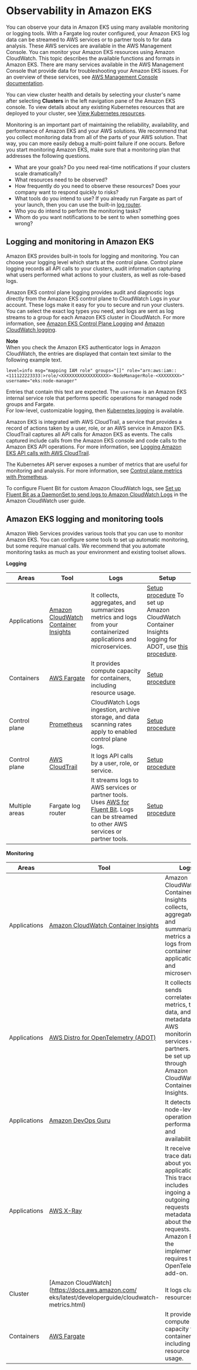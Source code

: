 # Observability in Amazon EKS<a name="eks-observe"></a>

You can observe your data in Amazon EKS using many available monitoring or logging tools\. With a Fargate log router configured, your Amazon EKS log data can be streamed to AWS services or to partner tools to for data analysis\. These AWS services are available in the AWS Management Console\. You can monitor your Amazon EKS resources using Amazon CloudWatch\. This topic describes the available functions and formats in Amazon EKS\. There are many services available in the AWS Management Console that provide data for troubleshooting your Amazon EKS issues\. For an overview of these services, see [AWS Management Console documentation](https://docs.aws.amazon.com/latest/gsg/learn-whats-new.html)\.

You can view cluster health and details by selecting your cluster's name after selecting **Clusters** in the left navigation pane of the Amazon EKS console\. To view details about any existing Kubernetes resources that are deployed to your cluster, see [View Kubernetes resources](view-kubernetes-resources.md)\.

Monitoring is an important part of maintaining the reliability, availability, and performance of Amazon EKS and your AWS solutions\. We recommend that you collect monitoring data from all of the parts of your AWS solution\. That way, you can more easily debug a multi\-point failure if one occurs\. Before you start monitoring Amazon EKS, make sure that a monitoring plan that addresses the following questions\.
+ What are your goals? Do you need real\-time notifications if your clusters scale dramatically?
+ What resources need to be observed?
+ How frequently do you need to observe these resources? Does your company want to respond quickly to risks?
+ What tools do you intend to use? If you already run Fargate as part of your launch, then you can use the built\-in [log router](https://docs.aws.amazon.com/eks/latest/userguide/fargate-logging.html)\.
+ Who you do intend to perform the monitoring tasks?
+ Whom do you want notifications to be sent to when something goes wrong?

## Logging and monitoring in Amazon EKS<a name="logging-monitoring"></a>

Amazon EKS provides built\-in tools for logging and monitoring\. You can choose your logging level which starts at the control plane\. Control plane logging records all API calls to your clusters, audit information capturing what users performed what actions to your clusters, as well as role\-based logs\.

Amazon EKS control plane logging provides audit and diagnostic logs directly from the Amazon EKS control plane to CloudWatch Logs in your account\. These logs make it easy for you to secure and run your clusters\. You can select the exact log types you need, and logs are sent as log streams to a group for each Amazon EKS cluster in CloudWatch\. For more information, see [Amazon EKS Control Plane Logging](control-plane-logs.md) and [Amazon CloudWatch logging](https://docs.aws.amazon.com/AmazonCloudWatch/latest/logs/WhatIsCloudWatchLogs.html)\.

**Note**  
When you check the Amazon EKS authenticator logs in Amazon CloudWatch, the entries are displayed that contain text similar to the following example text\.  

```
level=info msg="mapping IAM role" groups="[]" role="arn:aws:iam::<111122223333:>role/<XXXXXXXXXXXXXXXXXX>-NodeManagerRole-<XXXXXXXX>" username="eks:node-manager"
```
Entries that contain this text are expected\. The `username` is an Amazon EKS internal service role that performs specific operations for managed node groups and Fargate\.  
For low\-level, customizable logging, then [Kubernetes logging](https://kubernetes.io/docs/concepts/cluster-administration/logging/) is available\.

Amazon EKS is integrated with AWS CloudTrail, a service that provides a record of actions taken by a user, role, or an AWS service in Amazon EKS\. CloudTrail captures all API calls for Amazon EKS as events\. The calls captured include calls from the Amazon EKS console and code calls to the Amazon EKS API operations\. For more information, see [Logging Amazon EKS API calls with AWS CloudTrail](logging-using-cloudtrail.md)\.

The Kubernetes API server exposes a number of metrics that are useful for monitoring and analysis\. For more information, see [Control plane metrics with Prometheus](prometheus.md)\.

To configure Fluent Bit for custom Amazon CloudWatch logs, see [Set up Fluent Bit as a DaemonSet to send logs to Amazon CloudWatch Logs](https://docs.aws.amazon.com/AmazonCloudWatch/latest/monitoring/Container-Insights-setup-logs-FluentBit.html) in the Amazon CloudWatch user guide\.

## Amazon EKS logging and monitoring tools<a name="eks_monitor_tools"></a>

Amazon Web Services provides various tools that you can use to monitor Amazon EKS\. You can configure some tools to set up automatic monitoring, but some require manual calls\. We recommend that you automate monitoring tasks as much as your environment and existing toolset allows\.


**Logging**  

| Areas | Tool | Logs | Setup | 
| --- | --- | --- | --- | 
| Applications | [Amazon CloudWatch Container Insights](https://docs.aws.amazon.com/AmazonECS/latest/developerguide/cloudwatch-container-insights.html) |  It collects, aggregates, and summarizes metrics and logs from your containerized applications and microservices\.  |  [Setup procedure](https://docs.aws.amazon.com/AmazonCloudWatch/latest/monitoring/deploy-container-insights-ECS-cluster.html) To set up Amazon CloudWatch Container Insights logging for ADOT, use [this procedure](https://docs.aws.amazon.com/AmazonCloudWatch/latest/monitoring/Container-Insights-EKS-otel.html)\.  | 
| Containers | [AWS Fargate](https://docs.aws.amazon.com/eks/latest/userguide/fargate-logging.html) |  It provides compute capacity for containers, including resource usage\.  |  [Setup procedure](https://docs.aws.amazon.com/eks/latest/userguide/fargate-getting-started.html)  | 
|  Control plane  |  [Prometheus](https://docs.aws.amazon.com/eks/latest/userguide/prometheus.html)  |  CloudWatch Logs ingestion, archive storage, and data scanning rates apply to enabled control plane logs\.  | [Setup procedure](https://prometheus.io/) | 
| Control plane | [AWS CloudTrail](https://docs.aws.amazon.com/eks/latest/userguide/logging-using-cloudtrail.html) | It logs API calls by a user, role, or service\. | [Setup procedure](https://docs.aws.amazon.com/awscloudtrail/latest/userguide/cloudtrail-create-and-update-a-trail.html) | 
|  Multiple areas  | Fargate log router |  It streams logs to AWS services or partner tools\. Uses [AWS for Fluent Bit](https://github.com/aws/aws-for-fluent-bit)\. Logs can be streamed to other AWS services or partner tools\.  | [Setup procedure](https://docs.aws.amazon.com/eks/latest/userguide/fargate-logging.html) | 


**Monitoring**  

| Areas | Tool | Logs | Setup | 
| --- | --- | --- | --- | 
|  Applications  | [Amazon CloudWatch Container Insights](https://docs.aws.amazon.com/AmazonECS/latest/developerguide/cloudwatch-container-insights.html) |  Amazon CloudWatch Container Insights collects, aggregates, and summarizes metrics and logs from your containerized applications and microservices\.  |  [Setup procedure for the AWS Management Console](https://docs.aws.amazon.com/AmazonCloudWatch/latest/monitoring/deploy-container-insights-ECS-cluster.html)  | 
| Applications | [AWS Distro for OpenTelemetry \(ADOT\)](https://aws-otel.github.io/docs/introduction) |  It collects and sends correlated metrics, trace data, and metadata to AWS monitoring services or partners\. It can be set up through Amazon CloudWatch Container Insights\.  |  [Setup procedure](https://docs.aws.amazon.com/eks/latest/userguide/opentelemetry.html)  | 
| Applications | [Amazon DevOps Guru](https://aws.amazon.com/about-aws/whats-new/2021/11/amazon-devops-guru-coverage-amazon-eks-metrics-cluster/) | It detects node\-level operational performance and availability\. | Enable [Amazon CloudWatch Container Insights](https://docs.aws.amazon.com/AmazonCloudWatch/latest/monitoring/deploy-container-insights-EKS.html) | 
| Applications | [AWS X\-Ray](https://docs.aws.amazon.com/xray/latest/devguide/aws-xray.html) |  It receives trace data about your application\. This trace data includes ingoing and outgoing requests and metadata about the requests\. For Amazon EKS, the implementation requires the OpenTelemetry add\-on\.  | [Setup procedure](https://docs.aws.amazon.com/xray/latest/devguide/xray-instrumenting-your-app.html) | 
| Cluster | [Amazon CloudWatch](https://docs.aws.amazon.com/ eks/latest/developerguide/cloudwatch-metrics.html) |  It logs cluster resources\.  | n/a | 
| Containers | [AWS Fargate](https://docs.aws.amazon.com/eks/latest/userguide/fargate-logging.html) |  It provides compute capacity for containers, including resource usage\.  |  [Setup procedure](https://docs.aws.amazon.com/AmazonCloudWatch/latest/monitoring/deploy-container-insights-ECS-cluster.html)  | 